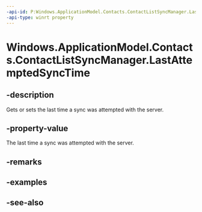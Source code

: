 ```yaml
---
-api-id: P:Windows.ApplicationModel.Contacts.ContactListSyncManager.LastAttemptedSyncTime
-api-type: winrt property
---
```


<!-- Property syntax
public Windows.Foundation.DateTime LastAttemptedSyncTime { get;  set; }
-->

# Windows.ApplicationModel.Contacts.ContactListSyncManager.LastAttemptedSyncTime

## -description
Gets or sets the last time a sync was attempted with the server.

## -property-value
The last time a sync was attempted with the server.

## -remarks

## -examples

## -see-also
